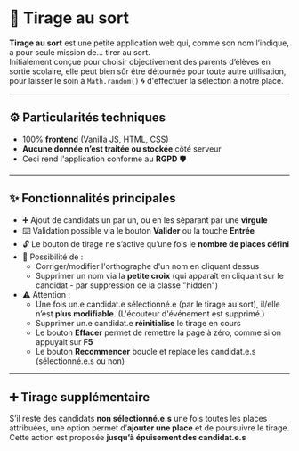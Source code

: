 # 🎲 Tirage au sort

**Tirage au sort** est une petite application web qui, comme son nom l’indique, a pour seule mission de… tirer au sort.  
Initialement conçue pour choisir objectivement des parents d’élèves en sortie scolaire, elle peut bien sûr être détournée pour toute autre utilisation, pour laisser le soin à `Math.random()` 🌀 d'effectuer la sélection à notre place.

---

## ⚙️ Particularités techniques

- 100% **frontend** (Vanilla JS, HTML, CSS)
- **Aucune donnée n’est traitée ou stockée** côté serveur
- Ceci rend l'application conforme au **RGPD** 🛡️

---

## ✨ Fonctionnalités principales

- ➕ Ajout de candidats un par un, ou en les séparant par une **virgule**
- ⌨️ Validation possible via le bouton **Valider** ou la touche **Entrée**
- 🔓 Le bouton de tirage ne s’active qu’une fois le **nombre de places défini**
- 📝 Possibilité de :
  - Corriger/modifier l'orthographe d'un nom en cliquant dessus
  - Supprimer un nom via la **petite croix** (qui apparaît en cliquant sur le candidat - par suppression de la classe "hidden")
- ⚠️ Attention :
  - Une fois un.e candidat.e sélectionné.e (par le tirage au sort), il/elle n’est **plus modifiable**. (L'écouteur d'événement est supprimé.)
  - Supprimer un.e candidat.e **réinitialise** le tirage en cours
  - Le bouton **Effacer** permet de remettre la page à zéro, comme si on appuyait sur **F5**
  - Le bouton **Recommencer** boucle et replace les candidat.e.s (sélectionné.e.s ou non)

---

## ➕ Tirage supplémentaire

S’il reste des candidats **non sélectionné.e.s** une fois toutes les places attribuées, une option permet d’**ajouter une place** et de poursuivre le tirage.  
Cette action est proposée **jusqu’à épuisement des candidat.e.s**


